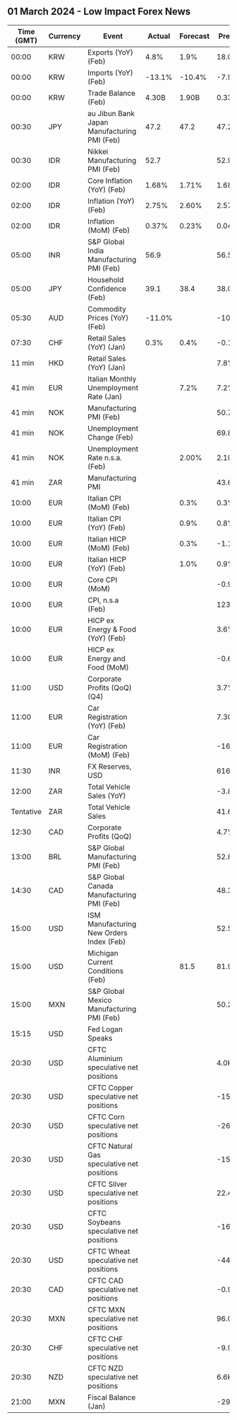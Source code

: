 ## 01 March 2024 - Low Impact Forex News

| Time (GMT) | Currency | Event | Actual | Forecast | Previous |
|------|----------|-------|--------|----------|----------|
| 00:00 | KRW | Exports (YoY) (Feb) | 4.8% | 1.9% | 18.0% |
| 00:00 | KRW | Imports (YoY) (Feb) | -13.1% | -10.4% | -7.9% |
| 00:00 | KRW | Trade Balance (Feb) | 4.30B | 1.90B | 0.33B |
| 00:30 | JPY | au Jibun Bank Japan Manufacturing PMI (Feb) | 47.2 | 47.2 | 47.2 |
| 00:30 | IDR | Nikkei Manufacturing PMI (Feb) | 52.7 |  | 52.9 |
| 02:00 | IDR | Core Inflation (YoY) (Feb) | 1.68% | 1.71% | 1.68% |
| 02:00 | IDR | Inflation (YoY) (Feb) | 2.75% | 2.60% | 2.57% |
| 02:00 | IDR | Inflation (MoM) (Feb) | 0.37% | 0.23% | 0.04% |
| 05:00 | INR | S&P Global India Manufacturing PMI (Feb) | 56.9 |  | 56.5 |
| 05:00 | JPY | Household Confidence (Feb) | 39.1 | 38.4 | 38.0 |
| 05:30 | AUD | Commodity Prices (YoY) (Feb) | -11.0% |  | -10.4% |
| 07:30 | CHF | Retail Sales (YoY) (Jan) | 0.3% | 0.4% | -0.1% |
| 11 min | HKD | Retail Sales (YoY) (Jan) |  |  | 7.8% |
| 41 min | EUR | Italian Monthly Unemployment Rate (Jan) |  | 7.2% | 7.2% |
| 41 min | NOK | Manufacturing PMI (Feb) |  |  | 50.7 |
| 41 min | NOK | Unemployment Change (Feb) |  |  | 69.84K |
| 41 min | NOK | Unemployment Rate n.s.a. (Feb) |  | 2.00% | 2.10% |
| 41 min | ZAR | Manufacturing PMI |  |  | 43.6 |
| 10:00 | EUR | Italian CPI (MoM) (Feb) |  | 0.3% | 0.3% |
| 10:00 | EUR | Italian CPI (YoY) (Feb) |  | 0.9% | 0.8% |
| 10:00 | EUR | Italian HICP (MoM) (Feb) |  | 0.3% | -1.1% |
| 10:00 | EUR | Italian HICP (YoY) (Feb) |  | 1.0% | 0.9% |
| 10:00 | EUR | Core CPI (MoM) |  |  | -0.9% |
| 10:00 | EUR | CPI, n.s.a (Feb) |  |  | 123.60 |
| 10:00 | EUR | HICP ex Energy & Food (YoY) (Feb) |  |  | 3.6% |
| 10:00 | EUR | HICP ex Energy and Food (MoM) |  |  | -0.6% |
| 11:00 | USD | Corporate Profits (QoQ) (Q4) |  |  | 3.7% |
| 11:00 | EUR | Car Registration (YoY) (Feb) |  |  | 7.30% |
| 11:00 | EUR | Car Registration (MoM) (Feb) |  |  | -16.00% |
| 11:30 | INR | FX Reserves, USD |  |  | 616.10B |
| 12:00 | ZAR | Total Vehicle Sales (YoY) |  |  | -3.80% |
| Tentative | ZAR | Total Vehicle Sales |  |  | 41.64K |
| 12:30 | CAD | Corporate Profits (QoQ) |  |  | 4.7% |
| 13:00 | BRL | S&P Global Manufacturing PMI (Feb) |  |  | 52.8 |
| 14:30 | CAD | S&P Global Canada Manufacturing PMI (Feb) |  |  | 48.3 |
| 15:00 | USD | ISM Manufacturing New Orders Index (Feb) |  |  | 52.5 |
| 15:00 | USD | Michigan Current Conditions (Feb) |  | 81.5 | 81.9 |
| 15:00 | MXN | S&P Global Mexico Manufacturing PMI (Feb) |  |  | 50.20 |
| 15:15 | USD | Fed Logan Speaks |  |  |  |
| 20:30 | USD | CFTC Aluminium speculative net positions |  |  | 4.0K |
| 20:30 | USD | CFTC Copper speculative net positions |  |  | -15.9K |
| 20:30 | USD | CFTC Corn speculative net positions |  |  | -266.1K |
| 20:30 | USD | CFTC Natural Gas speculative net positions |  |  | -153.9K |
| 20:30 | USD | CFTC Silver speculative net positions |  |  | 22.4K |
| 20:30 | USD | CFTC Soybeans speculative net positions |  |  | -160.3K |
| 20:30 | USD | CFTC Wheat speculative net positions |  |  | -44.6K |
| 20:30 | CAD | CFTC CAD speculative net positions |  |  | -0.9K |
| 20:30 | MXN | CFTC MXN speculative net positions |  |  | 96.0K |
| 20:30 | CHF | CFTC CHF speculative net positions |  |  | -9.9K |
| 20:30 | NZD | CFTC NZD speculative net positions |  |  | 6.6K |
| 21:00 | MXN | Fiscal Balance (Jan) |  |  | -291.23B |
